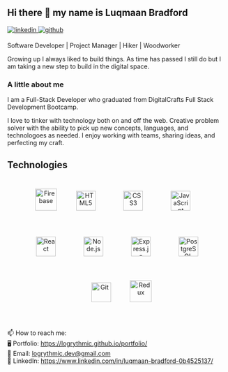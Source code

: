 ## Hi there 👋 my name is Luqmaan Bradford

<a href="https://www.linkedin.com/in/luqmaan-bradford-0b4525137/" target="_blank">
<img src=https://img.shields.io/badge/linkedin-%231E77B5.svg?&style=for-the-badge&logo=linkedin&logoColor=white alt=linkedin style="margin-bottom: 5px;" />
</a>
<a href="https://github.com/Logrythmic" target="_blank">
<img src=https://img.shields.io/badge/github-%2324292e.svg?&style=for-the-badge&logo=github&logoColor=white alt=github style="margin-bottom: 5px;" />
</a>

Software Developer | Project Manager | Hiker | Woodworker
<br />

Growing up I always liked to build things. As time has passed I still do but I am taking a new step to build in the digital space.

### A little about me

<!-- I am a Full-Stack Developer attending DigitalCrafts Full Stack Development Bootcamp. -->
I am a Full-Stack Developer who graduated from DigitalCrafts Full Stack Development Bootcamp.

I love to tinker with technology both on and off the web. Creative problem solver with the ability to pick up new concepts, languages, and technologoes as needed. 
I enjoy working with teams, sharing ideas, and perfecting my craft.

## Technologies
<div align="center">
<img style="margin: 10px" src="https://profilinator.rishav.dev/skills-assets/firebase.png" alt="Firebase" height="50" />
<img style="margin: 30px" src="https://profilinator.rishav.dev/skills-assets/html5-original-wordmark.svg" alt="HTML5" height="45" />
<img style="margin: 30px" src="https://profilinator.rishav.dev/skills-assets/css3-original-wordmark.svg" alt="CSS3" height="45" />
<img style="margin: 30px" src="https://profilinator.rishav.dev/skills-assets/javascript-original.svg" alt="JavaScript" height="45" />  
<img style="margin: 30px" src="https://profilinator.rishav.dev/skills-assets/react-original-wordmark.svg" alt="React" height="45" />  
<img style="margin: 30px" src="https://profilinator.rishav.dev/skills-assets/nodejs-original-wordmark.svg" alt="Node.js" height="45" /> 
<img style="margin: 30px" src="https://profilinator.rishav.dev/skills-assets/express-original-wordmark.svg" alt="Express.js" height="45" />  
<img style="margin: 30px" src="https://profilinator.rishav.dev/skills-assets/postgresql-original-wordmark.svg" alt="PostgreSQL" height="45" />  
<img style="margin: 30px" src="https://profilinator.rishav.dev/skills-assets/git-scm-icon.svg" alt="Git" height="45" />
<img style="margin: 10px" src="https://profilinator.rishav.dev/skills-assets/redux-original.svg" alt="Redux" height="50" />
</div> 

<br />

📫 How to reach me:
<br />
🖥 Portfolio: https://logrythmic.github.io/portfolio/
<br />
📩 Email: logrythmic.dev@gmail.com
<br />
💼 LinkedIn: https://www.linkedin.com/in/luqmaan-bradford-0b4525137/
<br />


<br />
<!--
**Logrythmic/Logrythmic** is a ✨ _special_ ✨ repository because its `README.md` (this file) appears on your GitHub profile.

Here are some ideas to get you started:

- 🔭 I’m currently working on ...
- 🌱 I’m currently learning ...
- 👯 I’m looking to collaborate on ...
- 🤔 I’m looking for help with ...
- 💬 Ask me about ...
- 📫 How to reach me: ...
- 😄 Pronouns: ...
- ⚡ Fun fact: ...
-->

